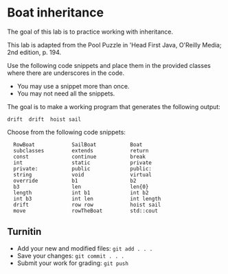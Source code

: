 # Boat inheritance
The goal of this lab is to practice working with inheritance.

This lab is adapted from the Pool Puzzle in 'Head First Java, O'Reilly Media; 2nd edition, p. 194.

Use the following code snippets and place them in the provided classes 
where there are underscores in the code.

- You may use a snippet more than once.
- You may not need all the snippets.

The goal is to make a working program that generates the following output:

```
drift  drift  hoist sail
```

Choose from the following code snippets:

```
  RowBoat            SailBoat           Boat
  subclasses         extends            return
  const              continue           break
  int                static             private
  private:           public             public:
  string             void               virtual
  override           b1                 b2
  b3                 len                len{0}
  length             int b1             int b2
  int b3             int len            int length
  drift              row row            hoist sail
  move               rowTheBoat         std::cout
```


## Turnitin
- Add your new and modified files: `git add . . . `
- Save your changes: `git commit . . . `
- Submit your work for grading: `git push`



